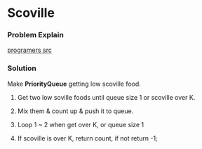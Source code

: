 # Scoville

### Problem Explain

[programers src](https://programmers.co.kr/learn/courses/30/lessons/42626)

### Solution

Make **PriorityQueue** getting low scoville food.

1. Get two low soville foods until queue size 1 or scoville over K.

2. Mix them & count up & push it to queue.

3. Loop 1 ~ 2 when get over K, or queue size 1

4. If scoville is over K, return count, if not return -1;